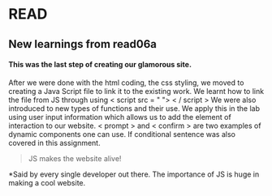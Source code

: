 # READ
## New learnings from read06a
#### This was the last step of creating our glamorous site.

After we were done with the html coding, the css styling, we moved to creating a Java Script file to link it to the existing work.
We learnt how to link the file from JS through using < script src = " "> < / script >
We were also introduced to new types of functions and their use. We apply this in the lab using user input information which allows us to add the element of interaction to our website.
< prompt > and < confirm > are two examples of dynamic components one can use.
If conditional sentence was also covered in this assignment.

> JS makes the website alive! 



*Said by every single developer out there.
The importance of JS is huge in making a cool website.
